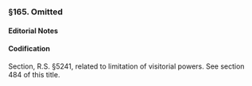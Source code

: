 ### §165. Omitted ###

#### **Editorial Notes** ####

#### Codification ####

Section, R.S. §5241, related to limitation of visitorial powers. See section 484 of this title.